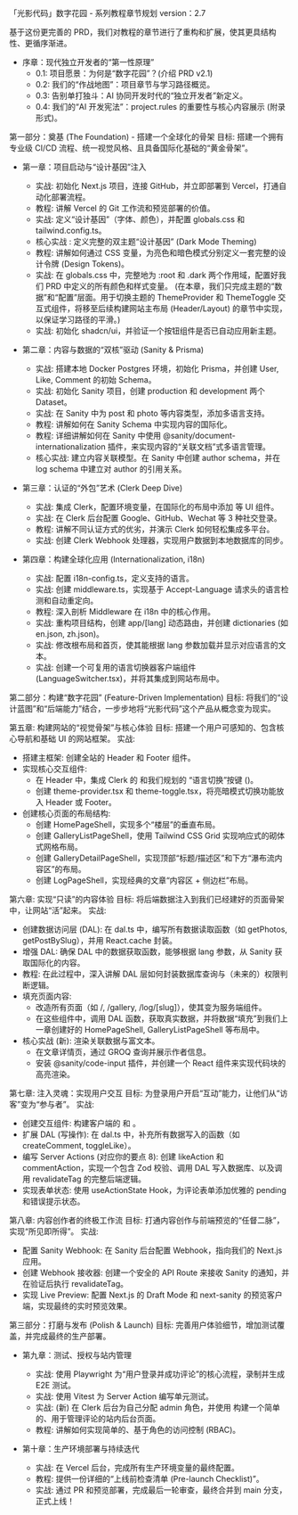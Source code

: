 「光影代码」数字花园 - 系列教程章节规划
version：2.7

基于这份更完善的 PRD，我们对教程的章节进行了重构和扩展，使其更具结构性、更循序渐进。

- 序章：现代独立开发者的“第一性原理”
  - 0.1: 项目愿景：为何是“数字花园”？(介绍 PRD v2.1)
  - 0.2: 我们的“作战地图”：项目章节与学习路径概览。
  - 0.3: 告别单打独斗：AI 协同开发时代的“独立开发者”新定义。
  - 0.4: 我们的“AI 开发宪法”：project.rules 的重要性与核心内容展示 (附录形式)。

第一部分：奠基 (The Foundation) - 搭建一个全球化的骨架
目标: 搭建一个拥有专业级 CI/CD 流程、统一视觉风格、且具备国际化基础的“黄金骨架”。

- 第一章：项目启动与“设计基因”注入

  - 实战: 初始化 Next.js 项目，连接 GitHub，并立即部署到 Vercel，打通自动化部署流程。
  - 教程: 讲解 Vercel 的 Git 工作流和预览部署的价值。
  - 实战: 定义“设计基因”（字体、颜色），并配置 globals.css 和 tailwind.config.ts。
  - 核心实战 : 定义完整的双主题“设计基因” (Dark Mode Theming)
  - 教程: 讲解如何通过 CSS 变量，为亮色和暗色模式分别定义一套完整的设计令牌 (Design Tokens)。
  - 实战: 在 globals.css 中，完整地为 :root 和 .dark 两个作用域，配置好我们 PRD 中定义的所有颜色和样式变量。
    (在本章，我们只完成主题的“数据”和“配置”层面。用于切换主题的 ThemeProvider 和 ThemeToggle 交互式组件，将移至后续构建网站主布局 (Header/Layout) 的章节中实现，以保证学习路径的平滑。)
  - 实战: 初始化 shadcn/ui，并验证一个按钮组件是否已自动应用新主题。

- 第二章：内容与数据的“双核”驱动 (Sanity & Prisma)

  - 实战: 搭建本地 Docker Postgres 环境，初始化 Prisma，并创建 User, Like, Comment 的初始 Schema。
  - 实战: 初始化 Sanity 项目，创建 production 和 development 两个 Dataset。
  - 实战: 在 Sanity 中为 post 和 photo 等内容类型，添加多语言支持。
  - 教程: 讲解如何在 Sanity Schema 中实现内容的国际化。
  - 教程: 详细讲解如何在 Sanity 中使用 @sanity/document-internationalization 插件，来实现内容的“关联文档”式多语言管理。
  - 核心实战: 建立内容关联模型。在 Sanity 中创建 author schema，并在 log schema 中建立对 author 的引用关系。

- 第三章：认证的“外包”艺术 (Clerk Deep Dive)

  - 实战: 集成 Clerk，配置环境变量，在国际化的布局中添加 <UserButton> 等 UI 组件。
  - 实战: 在 Clerk 后台配置 Google、GitHub、Wechat 等 3 种社交登录。
  - 教程: 讲解不同认证方式的优劣，并演示 Clerk 如何轻松集成多平台。
  - 实战: 创建 Clerk Webhook 处理器，实现用户数据到本地数据库的同步。

- 第四章：构建全球化应用 (Internationalization, i18n)
  - 实战: 配置 i18n-config.ts，定义支持的语言。
  - 实战: 创建 middleware.ts，实现基于 Accept-Language 请求头的语言检测和自动重定向。
  - 教程: 深入剖析 Middleware 在 i18n 中的核心作用。
  - 实战: 重构项目结构，创建 app/[lang] 动态路由，并创建 dictionaries (如 en.json, zh.json)。
  - 实战: 修改根布局和首页，使其能根据 lang 参数加载并显示对应语言的文本。
  - 实战: 创建一个可复用的语言切换器客户端组件 (LanguageSwitcher.tsx)，并将其集成到网站布局中。

第二部分：构建“数字花园” (Feature-Driven Implementation)
目标: 将我们的“设计蓝图”和“后端能力”结合，一步步地将“光影代码”这个产品从概念变为现实。

第五章: 构建网站的“视觉骨架”与核心体验
目标: 搭建一个用户可感知的、包含核心导航和基础 UI 的网站框架。
实战:

- 搭建主框架: 创建全站的 Header 和 Footer 组件。
- 实现核心交互组件:
  - 在 Header 中，集成 Clerk 的 <UserButton /> 和我们规划的 “语言切换”按键 (<LanguageSwitcher />)。
  - 创建 theme-provider.tsx 和 theme-toggle.tsx，将亮暗模式切换功能放入 Header 或 Footer。
- 创建核心页面的布局结构:
  - 创建 HomePageShell，实现多个“楼层”的垂直布局。
  - 创建 GalleryListPageShell，使用 Tailwind CSS Grid 实现响应式的砌体式网格布局。
  - 创建 GalleryDetailPageShell，实现顶部“标题/描述区”和下方“瀑布流内容区”的布局。
  - 创建 LogPageShell，实现经典的文章“内容区 + 侧边栏”布局。

第六章: 实现“只读”的内容体验
目标: 将后端数据注入到我们已经建好的页面骨架中，让网站“活”起来。
实战:

- 创建数据访问层 (DAL): 在 dal.ts 中，编写所有数据读取函数（如 getPhotos, getPostBySlug），并用 React.cache 封装。
- 增强 DAL: 确保 DAL 中的数据获取函数，能够根据 lang 参数，从 Sanity 获取国际化的内容。
- 教程: 在此过程中，深入讲解 DAL 层如何封装数据库查询与（未来的）权限判断逻辑。
- 填充页面内容:
  - 改造所有页面（如 /, /gallery, /log/[slug]），使其变为服务端组件。
  - 在这些组件中，调用 DAL 函数，获取真实数据，并将数据“填充”到我们上一章创建好的 HomePageShell, GalleryListPageShell 等布局中。
- 核心实战 (新): 渲染关联数据与富文本。
  - 在文章详情页，通过 GROQ 查询并展示作者信息。
  - 安装 @sanity/code-input 插件，并创建一个 React 组件来实现代码块的高亮渲染。

第七章: 注入灵魂：实现用户交互
目标: 为登录用户开启“互动”能力，让他们从“访客”变为“参与者”。
实战:

- 创建交互组件: 构建客户端的 <LikeButton> 和 <CommentForm>。
- 扩展 DAL (写操作): 在 dal.ts 中，补充所有数据写入的函数（如 createComment, toggleLike）。
- 编写 Server Actions (对应你的要点 8): 创建 likeAction 和 commentAction，实现一个包含 Zod 校验、调用 DAL 写入数据库、以及调用 revalidateTag 的完整后端逻辑。
- 实现表单状态: 使用 useActionState Hook，为评论表单添加优雅的 pending 和错误提示状态。

第八章: 内容创作者的终极工作流
目标: 打通内容创作与前端预览的“任督二脉”，实现“所见即所得”。
实战:

- 配置 Sanity Webhook: 在 Sanity 后台配置 Webhook，指向我们的 Next.js 应用。
- 创建 Webhook 接收器: 创建一个安全的 API Route 来接收 Sanity 的通知，并在验证后执行 revalidateTag。
- 实现 Live Preview: 配置 Next.js 的 Draft Mode 和 next-sanity 的预览客户端，实现最终的实时预览效果。

第三部分：打磨与发布 (Polish & Launch)
目标: 完善用户体验细节，增加测试覆盖，并完成最终的生产部署。

- 第九章：测试、授权与站内管理

  - 实战: 使用 Playwright 为“用户登录并成功评论”的核心流程，录制并生成 E2E 测试。
  - 实战: 使用 Vitest 为 Server Action 编写单元测试。
  - 实战: (新) 在 Clerk 后台为自己分配 admin 角色，并使用 <Protect role="admin"> 构建一个简单的、用于管理评论的站内后台页面。
  - 教程: 讲解如何实现简单的、基于角色的访问控制 (RBAC)。

- 第十章：生产环境部署与持续迭代
  - 实战: 在 Vercel 后台，完成所有生产环境变量的最终配置。
  - 教程: 提供一份详细的“上线前检查清单 (Pre-launch Checklist)”。
  - 实战: 通过 PR 和预览部署，完成最后一轮审查，最终合并到 main 分支，正式上线！
